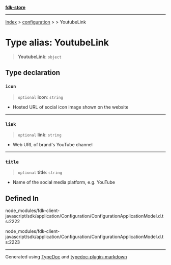[**fdk-store**](../../../README.md)
***

[Index](../../../API.md) > [configuration](../../README.md) > [<internal>](../README.md) > YoutubeLink

# Type alias: YoutubeLink

> **YoutubeLink**: `object`

## Type declaration

### `icon`

> `optional` **icon**: `string`

- Hosted URL of social icon image shown on the website

***

### `link`

> `optional` **link**: `string`

- Web URL of brand's YouTube channel

***

### `title`

> `optional` **title**: `string`

- Name of the social media platform, e.g. YouTube

## Defined In

node\_modules/fdk-client-javascript/sdk/application/Configuration/ConfigurationApplicationModel.d.ts:2222

node\_modules/fdk-client-javascript/sdk/application/Configuration/ConfigurationApplicationModel.d.ts:2223

***
Generated using [TypeDoc](https://typedoc.org/) and [typedoc-plugin-markdown](https://www.npmjs.com/package/typedoc-plugin-markdown)
